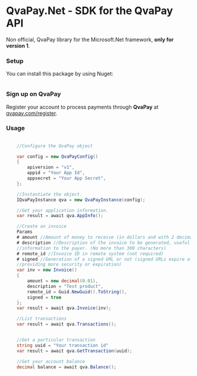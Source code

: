 # QvaPay.Net - SDK for the QvaPay API 

Non official, QvaPay library for the Microsoft.Net framework, **only for version 1**.

### Setup

You can install this package by using Nuget:

```bash

```

### Sign up on **QvaPay**

Register your account to process payments through **QvaPay** at [qvapay.com/register](https://qvapay.com/register).

### Usage
```C# 
    
    //Configure the QvaPay object

    var config = new QvaPayConfig() 
    {
        apiversion = "v1",
        appid = "Your App Id",
        appsecret = "Your App Secret",
    };

    //Instantiate the object.
    IQvaPayInstance qva = new QvaPayInstance(config);

    //Get your application information.
    var result = await qva.AppInfo();

    //Create an invoice
    Params
    # amount //Amount of money to receive (in dollars and with 2 decimal places)
    # description //Description of the invoice to be generated, useful to provide
    //information to the payer. (No more than 300 characters)
    # remote_id //Invoice ID in remote system (not required)
    # signed //Generation of a signed URL or not (signed URLs expire after 30 minutes,
    //providing more security or expiration)
    var inv = new Invoice()
    {
        amount = new decimal(0.01),
        description = "Test product",
        remote_id = Guid.NewGuid().ToString(),
        signed = true 
    };
    var result = await qva.Invoice(inv);

    //List transactions
    var result = await qva.Transactions();


    //Get a particular transaction
    string uuid = "Your transaction id"
    var result = await qva.GetTransaction(uuid);

    //Get your account balance
    decimal balance = await qva.Balance();

```
